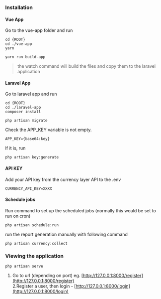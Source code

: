 ### Installation 

#### Vue App

Go to the vue-app folder and run
```shell
cd {ROOT}
cd ./vue-app
yarn
```

```
yarn run build-app 
```
> the watch command will build the files and copy them to the laravel application

#### Laravel App

Go to laravel app and run 
```shell
cd {ROOT}
cd ./laravel-app
composer install
```

```shell
php artisan migrate
```

Check the APP_KEY variable is not empty.
```
APP_KEY={base64:key}
```
If it is, run 
```
php artisan key:generate
```

#### API KEY
Add your API key from the currency layer API to the .env
```
CURRENCY_API_KEY=XXXX
```

#### Schedule jobs

Run command to set up the scheduled jobs (normally this would be set to run on cron)
```shell
php artisan schedule:run
```

run the report generation manually with following command
```shell
php artisan currency:collect
```

### Viewing the application
```shell
php artisan serve
```

1. Go to url (depending on port)  eg. [http://127.0.0.1:8000/register](http://127.0.0.1:8000/register)  
2.Register a user, then login - [http://127.0.0.1:8000/login](http://127.0.0.1:8000/login)
 





